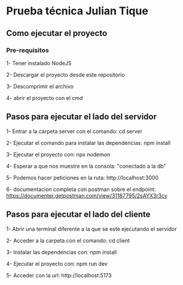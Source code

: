 # Prueba técnica Julian Tique

## Como ejecutar el proyecto

### Pre-requisitos

1- Tener instalado NodeJS

2- Descargar el proyecto desde este repositorio

3- Descomprimir el archivo

4- abrir el proyecto con el cmd

## Pasos para ejecutar el lado del servidor

1- Entrar a la carpeta server con el comando: cd server

2- Ejecutar el comando para instalar las dependencias: npm install

3- Ejecutar el proyecto con: npx nodemon

4- Esperar a que nos muestre en la consola: "conectado a la db"

5- Podemos hacer peticiones en la ruta: http://localhost:3000

6- documentacion completa con postman sobre el endpoint: https://documenter.getpostman.com/view/31187795/2sAYX3r3cy

## Pasos para ejecutar el lado del cliente

1- Abrir una terminal diferente a la que se este ejecutando el servidor

2- Acceder a la carpeta con el comando: cd client

3- Instalar las dependencias con: npm install

4- Ejecutar el proyecto con: npm run dev

5- Acceder con la url: http://localhost:5173
